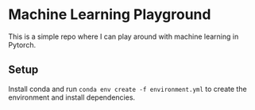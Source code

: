 # Machine Learning Playground

This is a simple repo where I can play around with machine learning in Pytorch.

## Setup
Install conda and run `conda env create -f environment.yml` to create the environment and install dependencies.